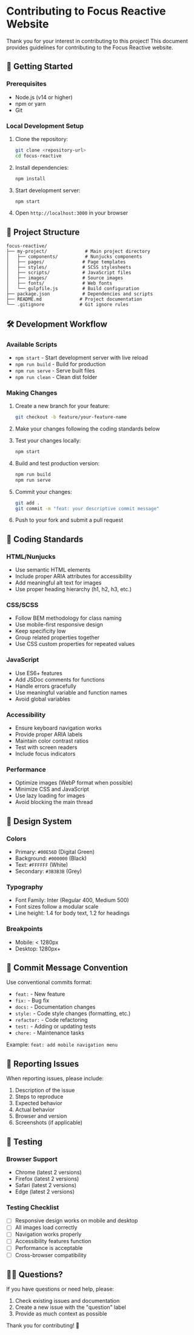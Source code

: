 # Contributing to Focus Reactive Website

Thank you for your interest in contributing to this project! This document provides guidelines for contributing to the Focus Reactive website.

## 🚀 Getting Started

### Prerequisites

- Node.js (v14 or higher)
- npm or yarn
- Git

### Local Development Setup

1. Clone the repository:
   ```bash
   git clone <repository-url>
   cd focus-reactive
   ```

2. Install dependencies:
   ```bash
   npm install
   ```

3. Start development server:
   ```bash
   npm start
   ```

4. Open `http://localhost:3000` in your browser

## 📁 Project Structure

```
focus-reactive/
├── my-project/              # Main project directory
│   ├── components/          # Nunjucks components
│   ├── pages/              # Page templates
│   ├── styles/             # SCSS stylesheets
│   ├── scripts/            # JavaScript files
│   ├── images/             # Source images
│   ├── fonts/              # Web fonts
│   └── gulpfile.js         # Build configuration
├── package.json            # Dependencies and scripts
├── README.md              # Project documentation
└── .gitignore             # Git ignore rules
```

## 🛠️ Development Workflow

### Available Scripts

- `npm start` - Start development server with live reload
- `npm run build` - Build for production
- `npm run serve` - Serve built files
- `npm run clean` - Clean dist folder

### Making Changes

1. Create a new branch for your feature:
   ```bash
   git checkout -b feature/your-feature-name
   ```

2. Make your changes following the coding standards below

3. Test your changes locally:
   ```bash
   npm start
   ```

4. Build and test production version:
   ```bash
   npm run build
   npm run serve
   ```

5. Commit your changes:
   ```bash
   git add .
   git commit -m "feat: your descriptive commit message"
   ```

6. Push to your fork and submit a pull request

## 📝 Coding Standards

### HTML/Nunjucks
- Use semantic HTML elements
- Include proper ARIA attributes for accessibility
- Add meaningful alt text for images
- Use proper heading hierarchy (h1, h2, h3, etc.)

### CSS/SCSS
- Follow BEM methodology for class naming
- Use mobile-first responsive design
- Keep specificity low
- Group related properties together
- Use CSS custom properties for repeated values

### JavaScript
- Use ES6+ features
- Add JSDoc comments for functions
- Handle errors gracefully
- Use meaningful variable and function names
- Avoid global variables

### Accessibility
- Ensure keyboard navigation works
- Provide proper ARIA labels
- Maintain color contrast ratios
- Test with screen readers
- Include focus indicators

### Performance
- Optimize images (WebP format when possible)
- Minimize CSS and JavaScript
- Use lazy loading for images
- Avoid blocking the main thread

## 🎨 Design System

### Colors
- Primary: `#00E56D` (Digital Green)
- Background: `#000000` (Black)
- Text: `#FFFFFF` (White)
- Secondary: `#3B3B3B` (Grey)

### Typography
- Font Family: Inter (Regular 400, Medium 500)
- Font sizes follow a modular scale
- Line height: 1.4 for body text, 1.2 for headings

### Breakpoints
- Mobile: < 1280px
- Desktop: 1280px+

## 🚨 Commit Message Convention

Use conventional commits format:

- `feat:` - New feature
- `fix:` - Bug fix
- `docs:` - Documentation changes
- `style:` - Code style changes (formatting, etc.)
- `refactor:` - Code refactoring
- `test:` - Adding or updating tests
- `chore:` - Maintenance tasks

Example: `feat: add mobile navigation menu`

## 🐛 Reporting Issues

When reporting issues, please include:

1. Description of the issue
2. Steps to reproduce
3. Expected behavior
4. Actual behavior
5. Browser and version
6. Screenshots (if applicable)

## 📱 Testing

### Browser Support
- Chrome (latest 2 versions)
- Firefox (latest 2 versions)
- Safari (latest 2 versions)
- Edge (latest 2 versions)

### Testing Checklist
- [ ] Responsive design works on mobile and desktop
- [ ] All images load correctly
- [ ] Navigation works properly
- [ ] Accessibility features function
- [ ] Performance is acceptable
- [ ] Cross-browser compatibility

## 🙋‍♀️ Questions?

If you have questions or need help, please:

1. Check existing issues and documentation
2. Create a new issue with the "question" label
3. Provide as much context as possible

Thank you for contributing! 🎉
